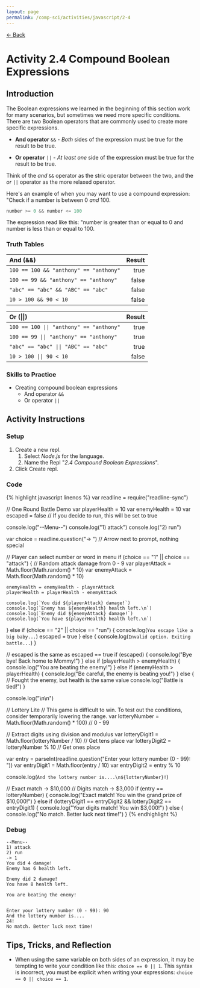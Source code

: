 ```yaml
---
layout: page
permalink: /comp-sci/activities/javascript/2-4
---
```


[← Back](./)

# Activity 2.4 Compound Boolean Expressions

## Introduction

The Boolean expressions we learned in the beginning of this section work for many scenarios, but sometimes we need more specific conditions. There are two Boolean operators that are commonly used to create more specific expressions.

- **And operator** `&&` - *Both* sides of the expression must be true for the result to be true.

- **Or operator** `||` - *At least one* side of the expression must be true for the result to be true.

Think of the *and* `&&` operator as the stric operator between the two, and the *or* `||` operator as the more relaxed operator.

Here's an example of when you may want to use a compound expression: "Check if a number is between 0 *and* 100.

```js
number >= 0 && number <= 100 
```

The expression read like this: "number is greater than or equal to 0 and number is less than or equal to 100.

### Truth Tables

|   **And (&&)** |   **Result**  |
| :---------------------------------------- | --------: |
|   `100 == 100 && "anthony" == "anthony"`  |   true    |
|   `100 == 99 && "anthony" == "anthony"`   |   false   |
|   `"abc" == "abc" && "ABC" == "abc"`      |   false   |
|   `10 > 100 && 90 < 10`                   |   false   |

|   **Or (\|\|)**                           |   **Result**  |
| :---------------------------------------- | ------------: |
|   `100 == 100 \|\| "anthony" == "anthony"`  |   true        |
|   `100 == 99 \|\| "anthony" == "anthony"`   |   true        |
|   `"abc" == "abc" \|\| "ABC" == "abc"`      |   true        |
|   `10 > 100 \|\| 90 < 10`                   |   false       |

### Skills to Practice

- Creating compound boolean expressions
    - And operator `&&`
    - Or operator `||`

## Activity Instructions

### Setup

1. Create a new repl.
    1. Select *Node.js* for the language.
    2. Name the Repl "*2.4 Compound Boolean Expressions*".
2. Click Create repl.

### Code

{% highlight javascript linenos %}
var readline = require("readline-sync")

// One Round Battle Demo
var playerHealth = 10
var enemyHealth = 10
var escaped = false // If you decide to run, this will be set to true

console.log("--Menu--")
console.log("1) attack")
console.log("2) run")

var choice = readline.question("-> ") // Arrow next to prompt, nothing special

// Player can select number or word in menu
if (choice == "1" || choice == "attack") {
    // Random attack damage from 0 - 9
    var playerAttack = Math.floor(Math.random() * 10)
    var enemyAttack = Math.floor(Math.random() * 10)
    
    enemyHealth = enemyHealth - playerAttack
    playerHealth = playerHealth - enemyAttack

    console.log(`You did ${playerAttack} damage!`)
    console.log(`Enemy has ${enemyHealth} health left.\n`)
    console.log(`Enemy did ${enemyAttack} damage!`)
    console.log(`You have ${playerHealth} health left.\n`)
}
else if (choice == "2" || choice == "run") {
    console.log(`You escape like a big baby...`)
    escaped = true
}
else {
    console.log(`Invalid option. Exiting battle...`)
}

// escaped is the same as escaped == true
if (escaped) {
    console.log("Bye bye! Back home to Mommy!")
}
else if (playerHealth > enemyHealth) {
    console.log("You are beating the enemy!")
}
else if (enemyHealth > playerHealth) {
    console.log("Be careful, the enemy is beating you!")
}
else { // Fought the enemy, but health is the same value
    console.log("Battle is tied!")
}


console.log("\n\n")


// Lottery Lite
// This game is difficult to win. To test out the conditions, consider temporarily lowering the range.
var lotteryNumber = Math.floor(Math.random() * 100) // 0 - 99

// Extract digits using division and modulus
var lotteryDigit1 = Math.floor(lotteryNumber / 10) // Get tens place
var lotteryDigit2 = lotteryNumber % 10 // Get ones place

var entry = parseInt(readline.question("Enter your lottery number (0 - 99): "))
var entryDigit1 = Math.floor(entry / 10)
var entryDigit2 = entry % 10


console.log(`And the lottery number is....\n${lotteryNumber}!`)

// Exact match -> $10,000
// Digits match -> $3,000
if (entry == lotteryNumber) {
  console.log("Exact match! You win the grand prize of $10,000!")
}
else if (lotteryDigit1 == entryDigit2 && lotteryDigit2 == entryDigit1) {
  console.log("Your digits match! You win $3,000!")
}
else {
  console.log("No match. Better luck next time!")
}
{% endhighlight %}

### Debug

```
--Menu--
1) attack
2) run
-> 1
You did 4 damage!
Enemy has 6 health left.

Enemy did 2 damage!
You have 8 health left.

You are beating the enemy!


Enter your lottery number (0 - 99): 90
And the lottery number is....
24!
No match. Better luck next time!
```

## Tips, Tricks, and Reflection

- When using the same variable on both sides of an expression, it may be tempting to write your condition like this: `choice == 0 || 1`. This syntax is incorrect, you must be explicit when writing your expressions: `choice == 0 || choice == 1`.